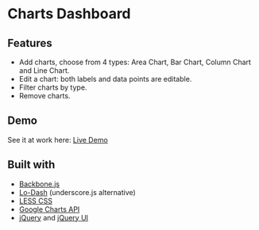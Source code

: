 # Charts Dashboard

## Features

* Add charts, choose from 4 types: Area Chart, Bar Chart, Column Chart and Line Chart.
* Edit a chart: both labels and data points are editable.
* Filter charts by type.
* Remove charts.

## Demo

See it at work here: [Live Demo](https://googledrive.com/host/0B7tLcr4CYsvTRVU0MVhwNEl3RjQ/)



## Built with

* [Backbone.js](http://backbonejs.org/)
* [Lo-Dash](http://lodash.com/) (underscore.js alternative)
* [LESS CSS](http://lesscss.org/)
* [Google Charts API](https://developers.google.com/chart/)
* [jQuery](http://jquery.com/) and [jQuery UI](http://jqueryui.com/)
